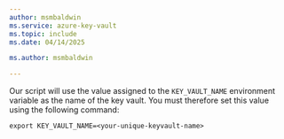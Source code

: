 ```yaml
---
author: msmbaldwin
ms.service: azure-key-vault
ms.topic: include
ms.date: 04/14/2025

ms.author: msmbaldwin

---
```


Our script will use the value assigned to the `KEY_VAULT_NAME` environment variable as the name of the key vault. You must therefore set this value using the following command:

```console
export KEY_VAULT_NAME=<your-unique-keyvault-name>
````

